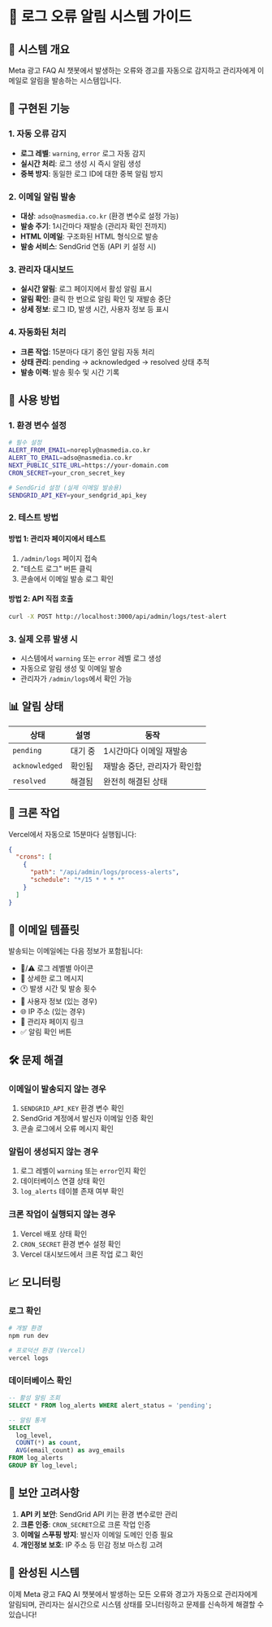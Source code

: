 # 📧 로그 오류 알림 시스템 가이드

## 🎯 시스템 개요

Meta 광고 FAQ AI 챗봇에서 발생하는 오류와 경고를 자동으로 감지하고 관리자에게 이메일로 알림을 발송하는 시스템입니다.

## 🔧 구현된 기능

### 1. 자동 오류 감지
- **로그 레벨**: `warning`, `error` 로그 자동 감지
- **실시간 처리**: 로그 생성 시 즉시 알림 생성
- **중복 방지**: 동일한 로그 ID에 대한 중복 알림 방지

### 2. 이메일 알림 발송
- **대상**: `adso@nasmedia.co.kr` (환경 변수로 설정 가능)
- **발송 주기**: 1시간마다 재발송 (관리자 확인 전까지)
- **HTML 이메일**: 구조화된 HTML 형식으로 발송
- **발송 서비스**: SendGrid 연동 (API 키 설정 시)

### 3. 관리자 대시보드
- **실시간 알림**: 로그 페이지에서 활성 알림 표시
- **알림 확인**: 클릭 한 번으로 알림 확인 및 재발송 중단
- **상세 정보**: 로그 ID, 발생 시간, 사용자 정보 등 표시

### 4. 자동화된 처리
- **크론 작업**: 15분마다 대기 중인 알림 자동 처리
- **상태 관리**: pending → acknowledged → resolved 상태 추적
- **발송 이력**: 발송 횟수 및 시간 기록

## 🚀 사용 방법

### 1. 환경 변수 설정

```bash
# 필수 설정
ALERT_FROM_EMAIL=noreply@nasmedia.co.kr
ALERT_TO_EMAIL=adso@nasmedia.co.kr
NEXT_PUBLIC_SITE_URL=https://your-domain.com
CRON_SECRET=your_cron_secret_key

# SendGrid 설정 (실제 이메일 발송용)
SENDGRID_API_KEY=your_sendgrid_api_key
```

### 2. 테스트 방법

#### 방법 1: 관리자 페이지에서 테스트
1. `/admin/logs` 페이지 접속
2. "테스트 로그" 버튼 클릭
3. 콘솔에서 이메일 발송 로그 확인

#### 방법 2: API 직접 호출
```bash
curl -X POST http://localhost:3000/api/admin/logs/test-alert
```

### 3. 실제 오류 발생 시
- 시스템에서 `warning` 또는 `error` 레벨 로그 생성
- 자동으로 알림 생성 및 이메일 발송
- 관리자가 `/admin/logs`에서 확인 가능

## 📊 알림 상태

| 상태 | 설명 | 동작 |
|------|------|------|
| `pending` | 대기 중 | 1시간마다 이메일 재발송 |
| `acknowledged` | 확인됨 | 재발송 중단, 관리자가 확인함 |
| `resolved` | 해결됨 | 완전히 해결된 상태 |

## 🔄 크론 작업

Vercel에서 자동으로 15분마다 실행됩니다:

```json
{
  "crons": [
    {
      "path": "/api/admin/logs/process-alerts",
      "schedule": "*/15 * * * *"
    }
  ]
}
```

## 📧 이메일 템플릿

발송되는 이메일에는 다음 정보가 포함됩니다:

- 🚨/⚠️ 로그 레벨별 아이콘
- 📝 상세한 로그 메시지
- 🕐 발생 시간 및 발송 횟수
- 👤 사용자 정보 (있는 경우)
- 🌐 IP 주소 (있는 경우)
- 🔗 관리자 페이지 링크
- ✅ 알림 확인 버튼

## 🛠️ 문제 해결

### 이메일이 발송되지 않는 경우
1. `SENDGRID_API_KEY` 환경 변수 확인
2. SendGrid 계정에서 발신자 이메일 인증 확인
3. 콘솔 로그에서 오류 메시지 확인

### 알림이 생성되지 않는 경우
1. 로그 레벨이 `warning` 또는 `error`인지 확인
2. 데이터베이스 연결 상태 확인
3. `log_alerts` 테이블 존재 여부 확인

### 크론 작업이 실행되지 않는 경우
1. Vercel 배포 상태 확인
2. `CRON_SECRET` 환경 변수 설정 확인
3. Vercel 대시보드에서 크론 작업 로그 확인

## 📈 모니터링

### 로그 확인
```bash
# 개발 환경
npm run dev

# 프로덕션 환경 (Vercel)
vercel logs
```

### 데이터베이스 확인
```sql
-- 활성 알림 조회
SELECT * FROM log_alerts WHERE alert_status = 'pending';

-- 알림 통계
SELECT 
  log_level,
  COUNT(*) as count,
  AVG(email_count) as avg_emails
FROM log_alerts 
GROUP BY log_level;
```

## 🔐 보안 고려사항

1. **API 키 보안**: SendGrid API 키는 환경 변수로만 관리
2. **크론 인증**: `CRON_SECRET`으로 크론 작업 인증
3. **이메일 스푸핑 방지**: 발신자 이메일 도메인 인증 필요
4. **개인정보 보호**: IP 주소 등 민감 정보 마스킹 고려

## 🎉 완성된 시스템

이제 Meta 광고 FAQ AI 챗봇에서 발생하는 모든 오류와 경고가 자동으로 관리자에게 알림되며, 관리자는 실시간으로 시스템 상태를 모니터링하고 문제를 신속하게 해결할 수 있습니다!
